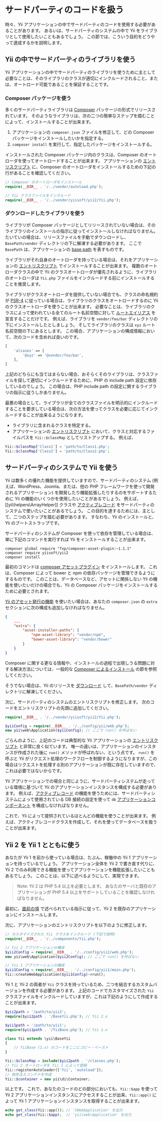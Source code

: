 サードパーティのコードを扱う
============================

時々、Yii アプリケーションの中でサードパーティのコードを使用する必要があることがあります。
あるいは、サードパーティのシステムの中で Yii をライブラリとして使用したいこともあるでしょう。
この節では、こういう目的をどうやって達成するかを説明します。


Yii の中でサードパーティのライブラリを使う <span id="using-libs-in-yii"></span>
------------------------------------------

Yii アプリケーションの中でサードパーティのライブラリを使うために主として必要なことは、そのライブラリのクラスが適切にインクルードされること、または、オートロード可能であることを保証することです。

### Composer パッケージを使う <span id="using-composer-packages"></span>

多くのサードパーティライブラリは [Composer](https://getcomposer.org/) パッケージの形式でリリースされています。
そのようなライブラリは、次の二つの簡単なステップを踏むことによって、インストールすることが出来ます。

1. アプリケーションの `composer.json` ファイルを修正して、どの Composer パッケージをインストールしたいかを指定する。
2. `composer install` を実行して、指定したパッケージをインストールする。

インストールされた Composer パッケージ内のクラスは、Composer のオートローダを使ってオートロードすることが出来ます。
アプリケーションの [エントリスクリプト](structure-entry-scripts.md) に、Composer のオートローダをインストールするための下記の行があることを確認してください。

```php
// Composer のオートローダをインストール
require(__DIR__ . '/../vendor/autoload.php');

// Yii クラスファイルをインクルード
require(__DIR__ . '/../vendor/yiisoft/yii2/Yii.php');
```

### ダウンロードしたライブラリを使う <span id="using-downloaded-libs"></span>

ライブラリが Composer パッケージとしてリリースされていない場合は、そのライブラリのインストールの指示に従ってインストールしなければなりません。
たいていの場合は、リリースファイルを手動でダウンロードし、`BasePath/vendor` ディレクトリの下に解凍する必要があります。
ここで `BasePath` は、アプリケーションの [base path](structure-applications.md#basePath) を表すものです。

ライブラリがそれ自身のオートローダを持っている場合は、それをアプリケーションの [エントリスクリプト](structure-entry-scripts.md) でインストールすることが出来ます。
複数のオートローダクラスの中で Yii のクラスオートローダが優先されるように、ライブラリのオートローダは `Yii.php` ファイルをインクルードする前にインストールすることを推奨します。

ライブラリがクラスオートローダを提供していない場合でも、クラスの命名規約が [PSR-4](http://www.php-fig.org/psr/psr-4/) に従っている場合は、ライブラリのクラスをオートロードするのに Yii のクラスオートローダを使うことが出来ます。
必要なことは、ライブラリのクラスによって使われている全てのルート名前空間に対して [ルートエイリアス](concept-aliases.md#defining-aliases) を宣言することだけです。
例えば、ライブラリを `vendor/foo/bar` ディレクトリの下にインストールしたとしましょう。
そしてライブラリのクラスは `xyz` ルート名前空間の下にあるとします。
この場合、アプリケーションの構成情報において、次のコードを含めれば良いのです。

```php
[
    'aliases' => [
        '@xyz' => '@vendor/foo/bar',
    ],
]
```

上記のどちらにも当てはまらない場合、おそらくそのライブラリは、クラスファイルを探して適切にインクルードするために、PHP の include path 設定に依存しているのでしょう。
この場合は、PHP include path の設定に関するライブラリの指示に従うしかありません。

最悪の場合として、ライブラリが全てのクラスファイルを明示的にインクルードすることを要求している場合は、次の方法を使ってクラスを必要に応じてインクルードすることが出来るようになります。

* ライブラリに含まれるクラスを特定する。
* アプリケーションの [エントリスクリプト](structure-entry-scripts.md) において、クラスと対応するファイルパスを `Yii::$classMap` としてリストアップする。
例えば、
```php
Yii::$classMap['Class1'] = 'path/to/Class1.php';
Yii::$classMap['Class2'] = 'path/to/Class2.php';
```


サードパーティのシステムで Yii を使う <span id="using-yii-in-others"></span>
-------------------------------------

Yii は数多くの優れた機能を提供していますので、サードパーティのシステム (例えば、WordPress、Joomla、または、他の PHP フレームワークを使って開発されるアプリケーション) を開発したり機能拡張したりするのをサポートするために Yii の機能のいくつかを使用したいことがあるでしょう。
例えば、[[yii\helpers\ArrayHelper]] クラスや [アクティブレコード](db-active-record.md) をサードパーティのシステムで使いたいことがあるでしょう。
この目的を達するためには、主として、二つのステップを踏む必要があります。
すなわち、Yii のインストールと、Yii のブートストラップです。

サードパーティのシステムが Composer を使って依存を管理している場合は、単に下記のコマンドを実行すれば Yii をインストールすることが出来ます。

    composer global require "fxp/composer-asset-plugin:~1.1.1"
    composer require yiisoft/yii2
    composer install

最初のコマンドは [composer アセットプラグイン](https://github.com/francoispluchino/composer-asset-plugin/) をインストールします。
これは、Composer によって bower と npm の依存パッケージを管理できるようにするものです。
このことは、データベースなど、アセットに関係しない Yii の機能を使いたいだけの場合でも、Yii の Composer パッケージをインストールするために必要とされます。

[Yii のアセット発行の機能](structure-assets.md) を使いたい場合は、あなたの `composer.json` の `extra` セクションに次の構成も追加しなければなりません。

```json
{
    ...
    "extra": {
        "asset-installer-paths": {
            "npm-asset-library": "vendor/npm",
            "bower-asset-library": "vendor/bower"
        }
    }
}
```

Composer に関する更なる情報や、インストールの過程で出現しうる問題に対する解決方法については、一般的な [Composer によるインストール](start-installation.md#installing-via-composer) の節を参照してください。

そうでない場合は、Yii のリリースを [ダウンロード](http://www.yiiframework.com/download/) して、`BasePath/vendor` ディレクトリに解凍してください。

次に、サードパーティのシステムのエントリスクリプトを修正します。
次のコードをエントリスクリプトの先頭に追加してください。

```php
require(__DIR__ . '/../vendor/yiisoft/yii2/Yii.php');

$yiiConfig = require(__DIR__ . '/../config/yii/web.php');
new yii\web\Application($yiiConfig); // ここで run() を呼ばない
```

ごらんのように、上記のコードは典型的な Yii アプリケーションの [エントリスクリプト](structure-entry-scripts.md) と非常に良く似ています。
唯一の違いは、アプリケーションのインスタンスが作成された後に `run()` メソッドが呼ばれない、という点です。
`run()` を呼ぶと Yii がリクエスト処理のワークフローを制御するようになりますが、この場合はリクエストを処理する別のアプリケーションが既に存在していますので、これは必要ではないからです。

Yii アプリケーションでの場合と同じように、サードパーティシステムが走っている環境に基づいて Yii のアプリケーションインスタンスを構成する必要があります。
例えば、[アクティブレコード](db-active-record.md) の機能を使うためには、サードパーティシステムによって使用されている DB 接続の設定を使って `db` [アプリケーションコンポーネント](structure-application-components.md) を構成しなければなりません。

これで、Yii によって提供されているほとんどの機能を使うことが出来ます。
例えば、アクティブレコードクラスを作成して、それを使ってデータベースを扱うことが出来ます。


Yii 2 を Yii 1 とともに使う <span id="using-both-yii2-yii1"></span>
---------------------------

あなたが Yii 1 を前から使っている場合は、たぶん、稼働中の Yii 1 アプリケーションを持っているでしょう。
アプリケーション全体を Yii 2 で書き直す代りに、Yii 2 でのみ利用できる機能を使ってアプリケーションを機能拡張したいこともあるでしょう。
このことは、以下に述べるようにして、実現できます。

> Note: Yii 2 は PHP 5.4 以上を必要とします。
> あなたのサーバと既存のアプリケーションが PHP 5.4 以上をサポートしていることを確認しなければなりません。

最初に、[直前の項](#using-yii-in-others) で述べられている指示に従って、Yii 2 を既存のアプリケーションにインストールします。

次に、アプリケーションのエントリスクリプトを以下のように修正します。

```php
// カスタマイズされた Yii クラスをインクルード (下記で説明)
require(__DIR__ . '/../components/Yii.php');

// Yii 2 アプリケーションの構成
$yii2Config = require(__DIR__ . '/../config/yii2/web.php');
new yii\web\Application($yii2Config); // ここで run() を呼ばない

// Yii 1 アプリケーションの構成
$yii1Config = require(__DIR__ . '/../config/yii1/main.php');
Yii::createWebApplication($yii1Config)->run();
```

Yii 1 と Yii 2 の両者が `Yii` クラスを持っているため、二つを結合するカスタムバージョンを作成する必要があります。
上記のコードでカスタマイズされた `Yii` クラスファイルをインクルードしていますが、これは下記のようにして作成することが出来ます。

```php
$yii2path = '/path/to/yii2';
require($yii2path . '/BaseYii.php'); // Yii 2.x

$yii1path = '/path/to/yii1';
require($yii1path . '/YiiBase.php'); // Yii 1.x

class Yii extends \yii\BaseYii
{
    // YiiBase (1.x) のコードをここにコピー・ペースト
}

Yii::$classMap = include($yii2path . '/classes.php');
// Yii 2 オートローダを Yii 1 によって登録
Yii::registerAutoloader(['Yii', 'autoload']);
// 依存注入コンテナを作成
Yii::$container = new yii\di\Container;
```

以上です。
これで、あなたのコードのどの部分においても、`Yii::$app` を使って Yii 2 アプリケーションインスタンスにアクセスすることが出来、`Yii::app()` によって Yii 1 アプリケーションインスタンスを取得することが出来ます。

```php
echo get_class(Yii::app()); // 'CWebApplication' を出力
echo get_class(Yii::$app);  // 'yii\web\Application' を出力
```
